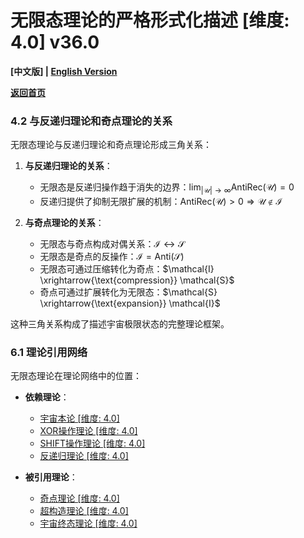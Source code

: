 # 无限态理论的严格形式化描述 [维度: 4.0] v36.0

**[中文版] | [English Version](formal_theory_infinity_multiplicity_en.md)**

**[返回首页](../README.md)**

### 4.2 与反递归理论和奇点理论的关系

无限态理论与反递归理论和奇点理论形成三角关系：

1. **与反递归理论的关系**：
   - 无限态是反递归操作趋于消失的边界：$`\lim_{|\mathcal{U}| \to \infty} \text{AntiRec}(\mathcal{U}) = 0`$
   - 反递归提供了抑制无限扩展的机制：$`\text{AntiRec}(\mathcal{U}) > 0 \Rightarrow \mathcal{U} \notin \mathcal{I}`$

2. **与奇点理论的关系**：
   - 无限态与奇点构成对偶关系：$`\mathcal{I} \longleftrightarrow \mathcal{S}`$
   - 无限态是奇点的反操作：$`\mathcal{I} = \text{Anti}(\mathcal{S})`$
   - 无限态可通过压缩转化为奇点：$`\mathcal{I} \xrightarrow{\text{compression}} \mathcal{S}`$
   - 奇点可通过扩展转化为无限态：$`\mathcal{S} \xrightarrow{\text{expansion}} \mathcal{I}`$

这种三角关系构成了描述宇宙极限状态的完整理论框架。

### 6.1 理论引用网络

无限态理论在理论网络中的位置：

- **依赖理论**：
  - [宇宙本论 [维度: 4.0]](formal_theory_cosmic_ontology.md)
  - [XOR操作理论 [维度: 4.0]](formal_theory_xor_operation.md)
  - [SHIFT操作理论 [维度: 4.0]](formal_theory_shift_operation.md)
  - [反递归理论 [维度: 4.0]](formal_theory_anti_recursion.md)

- **被引用理论**：
  - [奇点理论 [维度: 4.0]](formal_theory_singularity.md)
  - [超构造理论 [维度: 4.0]](formal_theory_transfinite_construction.md)
  - [宇宙终态理论 [维度: 4.0]](formal_theory_universe_final_state.md) 